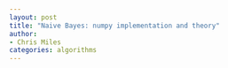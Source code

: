 ```yaml
---
layout: post
title: "Naive Bayes: numpy implementation and theory"
author:
- Chris Miles   
categories: algorithms
---
```

